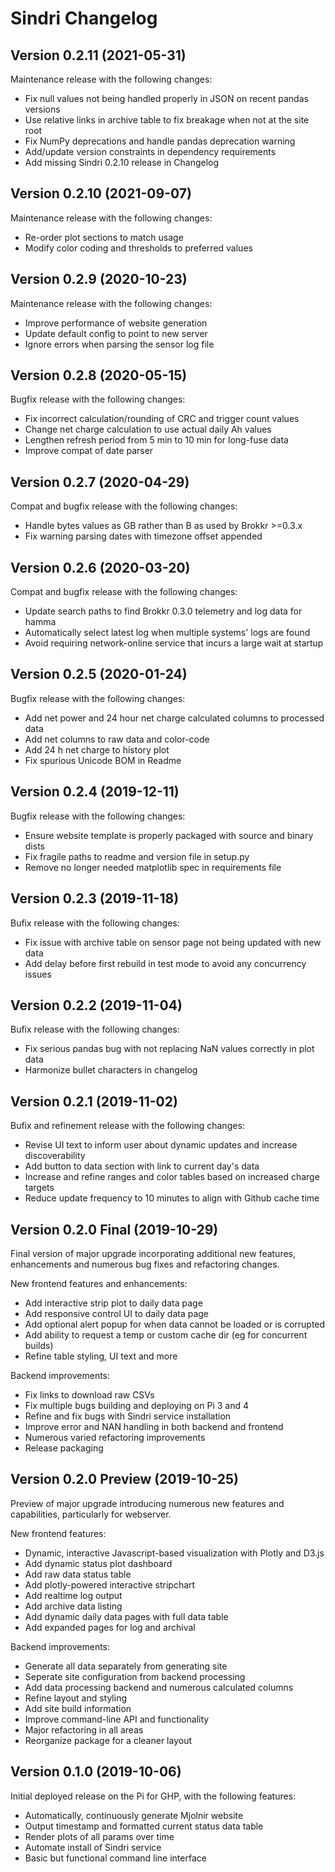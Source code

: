 # Sindri Changelog


## Version 0.2.11 (2021-05-31)

Maintenance release with the following changes:

* Fix null values not being handled properly in JSON on recent pandas versions
* Use relative links in archive table to fix breakage when not at the site root
* Fix NumPy deprecations and handle pandas deprecation warning
* Add/update version constraints in dependency requirements
* Add missing Sindri 0.2.10 release in Changelog



## Version 0.2.10 (2021-09-07)

Maintenance release with the following changes:

* Re-order plot sections to match usage
* Modify color coding and thresholds to preferred values



## Version 0.2.9 (2020-10-23)

Maintenance release with the following changes:

* Improve performance of website generation
* Update default config to point to new server
* Ignore errors when parsing the sensor log file



## Version 0.2.8 (2020-05-15)

Bugfix release with the following changes:

* Fix incorrect calculation/rounding of CRC and trigger count values
* Change net charge calculation to use actual daily Ah values
* Lengthen refresh period from 5 min to 10 min for long-fuse data
* Improve compat of date parser



## Version 0.2.7 (2020-04-29)

Compat and bugfix release with the following changes:

* Handle bytes values as GB rather than B as used by Brokkr >=0.3.x
* Fix warning parsing dates with timezone offset appended



## Version 0.2.6 (2020-03-20)

Compat and bugfix release with the following changes:

* Update search paths to find Brokkr 0.3.0 telemetry and log data for hamma
* Automatically select latest log when multiple systems' logs are found
* Avoid requiring network-online service that incurs a large wait at startup



## Version 0.2.5 (2020-01-24)

Bugfix release with the following changes:

* Add net power and 24 hour net charge calculated columns to processed data
* Add net columns to raw data and color-code
* Add 24 h net charge to history plot
* Fix spurious Unicode BOM in Readme



## Version 0.2.4 (2019-12-11)

Bugfix release with the following changes:

* Ensure website template is properly packaged with source and binary dists
* Fix fragile paths to readme and version file in setup.py
* Remove no longer needed matplotlib spec in requirements file



## Version 0.2.3 (2019-11-18)

Bufix release with the following changes:

* Fix issue with archive table on sensor page not being updated with new data
* Add delay before first rebuild in test mode to avoid any concurrency issues



## Version 0.2.2 (2019-11-04)

Bufix release with the following changes:

* Fix serious pandas bug with not replacing NaN values correctly in plot data
* Harmonize bullet characters in changelog



## Version 0.2.1 (2019-11-02)

Bufix and refinement release with the following changes:

* Revise UI text to inform user about dynamic updates and increase discoverability
* Add button to data section with link to current day's data
* Increase and refine ranges and color tables based on increased charge targets
* Reduce update frequency to 10 minutes to align with Github cache time



## Version 0.2.0 Final (2019-10-29)

Final version of major upgrade incorporating additional new features, enhancements and numerous bug fixes and refactoring changes.

New frontend features and enhancements:
* Add interactive strip plot to daily data page
* Add responsive control UI to daily data page
* Add optional alert popup for when data cannot be loaded or is corrupted
* Add ability to request a temp or custom cache dir (eg for concurrent builds)
* Refine table styling, UI text and more

Backend improvements:
* Fix links to download raw CSVs
* Fix multiple bugs building and deploying on Pi 3 and 4
* Refine and fix bugs with Sindri service installation
* Improve error and NAN handling in both backend and frontend
* Numerous varied refactoring improvements
* Release packaging



## Version 0.2.0 Preview (2019-10-25)

Preview of major upgrade introducing numerous new features and capabilities, particularly for webserver.

New frontend features:
* Dynamic, interactive Javascript-based visualization with Plotly and D3.js
* Add dynamic status plot dashboard
* Add raw data status table
* Add plotly-powered interactive stripchart
* Add realtime log output
* Add archive data listing
* Add dynamic daily data pages with full data table
* Add expanded pages for log and archival

Backend improvements:
* Generate all data separately from generating site
* Seperate site configuration from backend processing
* Add data processing backend and numerous calculated columns
* Refine layout and styling
* Add site build information
* Improve command-line API and functionality
* Major refactoring in all areas
* Reorganize package for a cleaner layout



## Version 0.1.0 (2019-10-06)

Initial deployed release on the Pi for GHP, with the following features:

* Automatically, continuously generate Mjolnir website
* Output timestamp and formatted current status data table
* Render plots of all params over time
* Automate install of Sindri service
* Basic but functional command line interface
